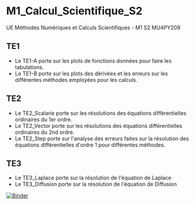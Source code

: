 # M1_Calcul_Scientifique_S2
UE Méthodes Numériques et Calculs Scientifiques - M1 S2 MU4PY209

## TE1

* Le TE1-A porte sur les plots de fonctions données pour faire les tabulations.
* Le TE1-B porte sur les plots des dérivées et les erreurs sur les différentes méthodes employées pour les calculs.

## TE2

* Le TE2_Scalarie porte sur les résolutions des équations différentielles ordinaires du 1er ordre.
* Le TE2_Vector porte sur les résolutions des équations différentielles ordinaires du 2nd ordre.
* Le TE2_Step porte sur l'analyse des erreurs faites sur la résolution des équations différentielles d'ordre 1 pour différentes méthodes.

## TE3

* Le TE3_Laplace porte sur la résolution de l'équation de Laplace
* Le TE3_Diffusion porte sur la résolution de l'équation de Diffusion

[![Binder](https://mybinder.org/badge_logo.svg)](https://mybinder.org/v2/gh/Romeo75/M1_Calcul_Scientifique_S2/HEAD)
